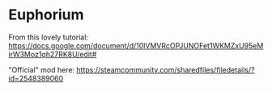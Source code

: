 # Euphorium

From this lovely tutorial: https://docs.google.com/document/d/10lVMVRcOPJUNOFet1WKMZxU95eMirW3Moz1qh27RK8U/edit#

"Official" mod here: https://steamcommunity.com/sharedfiles/filedetails/?id=2548389060
